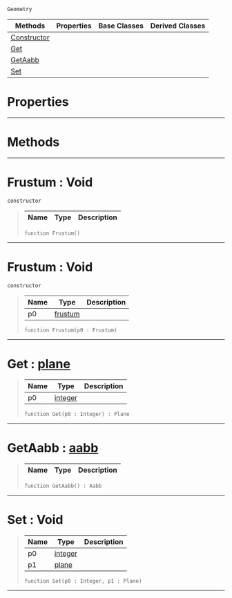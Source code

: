  `Geometry`

|Methods|Properties|Base Classes|Derived Classes|
|---|---|---|---|
|[ Constructor](https://github.com/dragonCASTjosh/PlasmaDocs/blob/master/code_reference/class_reference/frustum.markdown#frustum-void)| | | |
|[ Get](https://github.com/dragonCASTjosh/PlasmaDocs/blob/master/code_reference/class_reference/frustum.markdown#get-plasma-engine-document)| | | |
|[ GetAabb](https://github.com/dragonCASTjosh/PlasmaDocs/blob/master/code_reference/class_reference/frustum.markdown#getaabb-plasma-engine-docu)| | | |
|[ Set](https://github.com/dragonCASTjosh/PlasmaDocs/blob/master/code_reference/class_reference/frustum.markdown#set-void)| | | |


 #  Properties


---  
 #  Methods


---  
 #  Frustum : Void

 `constructor`

> 
> |Name|Type|Description|
> |---|---|---|
> ``` lang=cpp, name=Lightning
> function Frustum()
> ``` 


---  
 #  Frustum : Void

 `constructor`

> 
> |Name|Type|Description|
> |---|---|---|
> |p0|[frustum](https://github.com/dragonCASTjosh/PlasmaDocs/blob/master/code_reference/class_reference/frustum.markdown)| |
> ``` lang=cpp, name=Lightning
> function Frustum(p0 : Frustum)
> ``` 


---  
 #  Get : [plane](https://github.com/dragonCASTjosh/PlasmaDocs/blob/master/code_reference/class_reference/plane.markdown)

> 
> |Name|Type|Description|
> |---|---|---|
> |p0|[integer](https://github.com/dragonCASTjosh/PlasmaDocs/blob/master/code_reference/lightning_base_types/integer.markdown)| |
> ``` lang=cpp, name=Lightning
> function Get(p0 : Integer) : Plane
> ``` 


---  
 #  GetAabb : [aabb](https://github.com/dragonCASTjosh/PlasmaDocs/blob/master/code_reference/class_reference/aabb.markdown)

> 
> |Name|Type|Description|
> |---|---|---|
> ``` lang=cpp, name=Lightning
> function GetAabb() : Aabb
> ``` 


---  
 #  Set : Void

> 
> |Name|Type|Description|
> |---|---|---|
> |p0|[integer](https://github.com/dragonCASTjosh/PlasmaDocs/blob/master/code_reference/lightning_base_types/integer.markdown)| |
> |p1|[plane](https://github.com/dragonCASTjosh/PlasmaDocs/blob/master/code_reference/class_reference/plane.markdown)| |
> ``` lang=cpp, name=Lightning
> function Set(p0 : Integer, p1 : Plane)
> ``` 


---  
 

 